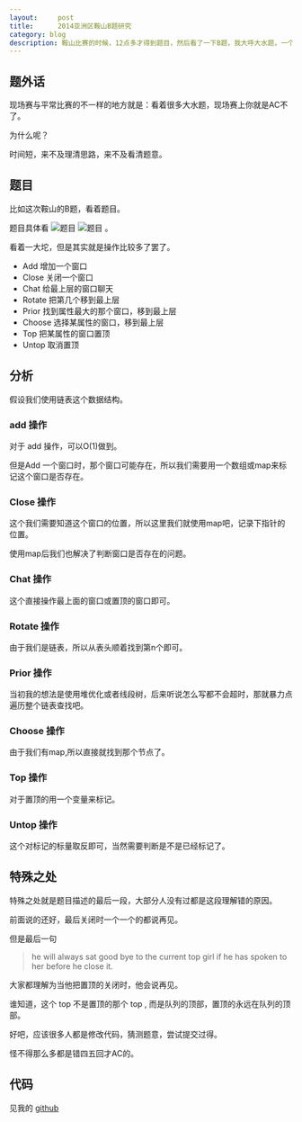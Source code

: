 ```yaml
---
layout:     post
title:      2014亚洲区鞍山B题研究
category: blog
description: 鞍山比赛的时候，12点多才得到题目，然后看了一下B题，我大呼大水题，一个链表就可以搞定了。
---
```


## 题外话

现场赛与平常比赛的不一样的地方就是：看着很多大水题，现场赛上你就是AC不了。

为什么呢？

时间短，来不及理清思路，来不及看清题意。

## 题目

比如这次鞍山的B题，看着题目。

题目具体看 ![题目](b-problem-1) ![题目](b-problem-2) 。

看着一大坨，但是其实就是操作比较多了罢了。

* Add 增加一个窗口
* Close 关闭一个窗口
* Chat 给最上层的窗口聊天
* Rotate  把第几个移到最上层
* Prior 找到属性最大的那个窗口，移到最上层
* Choose 选择某属性的窗口，移到最上层
* Top 把某属性的窗口置顶
* Untop 取消置顶

## 分析

假设我们使用链表这个数据结构。

### add 操作

对于 add 操作，可以O(1)做到。

但是Add 一个窗口时，那个窗口可能存在，所以我们需要用一个数组或map来标记这个窗口是否存在。


### Close 操作

这个我们需要知道这个窗口的位置，所以这里我们就使用map吧，记录下指针的位置。

使用map后我们也解决了判断窗口是否存在的问题。

### Chat 操作

这个直接操作最上面的窗口或置顶的窗口即可。

### Rotate 操作

由于我们是链表，所以从表头顺着找到第n个即可。

### Prior 操作

当初我的想法是使用堆优化或者线段树，后来听说怎么写都不会超时，那就暴力点遍历整个链表查找吧。

### Choose 操作

由于我们有map,所以直接就找到那个节点了。

### Top 操作

对于置顶的用一个变量来标记。

### Untop 操作

这个对标记的标量取反即可，当然需要判断是不是已经标记了。


## 特殊之处

特殊之处就是题目描述的最后一段，大部分人没有过都是这段理解错的原因。

前面说的还好，最后关闭时一个一个的都说再见。

但是最后一句

> he will always sat good bye to the current top girl if he has spoken to her before he close it.

大家都理解为当他把置顶的关闭时，他会说再见。

谁知道，这个 top 不是置顶的那个 top , 而是队列的顶部，置顶的永远在队列的顶部。

好吧，应该很多人都是修改代码，猜测题意，尝试提交过得。

怪不得那么多都是错四五回才AC的。

## 代码

见我的 [github][b-ac]


[b-problem-1]: http://tiankonguse.com/lab/cloudLink/baidupan.php?url=/1915453531/1015515978.jpg
[b-problem-2]: http://tiankonguse.com/lab/cloudLink/baidupan.php?url=/1915453531/1020174745.jpg
[b-ac]: https://github.com/tiankonguse/ACM/blob/master/2014/anshan/b_ac.cpp
